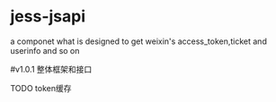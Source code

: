 # jess-jsapi
a componet what is designed to get weixin's access_token,ticket and userinfo  and so on

#v1.0.1 整体框架和接口

TODO token缓存
